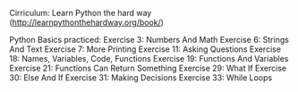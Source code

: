 Cirriculum: Learn Python the hard way (http://learnpythonthehardway.org/book/)

Python Basics practiced:
Exercise 3: Numbers And Math
Exercise 6: Strings And Text
Exercise 7: More Printing
Exercise 11: Asking Questions
Exercise 18: Names, Variables, Code, Functions
Exercise 19: Functions And Variables
Exercise 21: Functions Can Return Something
Exercise 29: What If
Exercise 30: Else And If
Exercise 31: Making Decisions
Exercise 33: While Loops
